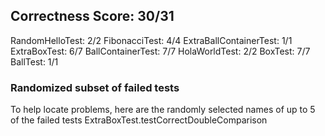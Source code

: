 ## Correctness Score: 30/31
RandomHelloTest: 2/2
FibonacciTest: 4/4
ExtraBallContainerTest: 1/1
ExtraBoxTest: 6/7
BallContainerTest: 7/7
HolaWorldTest: 2/2
BoxTest: 7/7
BallTest: 1/1

### Randomized subset of failed tests
To help locate problems, here are the randomly selected names
of up to 5 of the failed tests
ExtraBoxTest.testCorrectDoubleComparison
